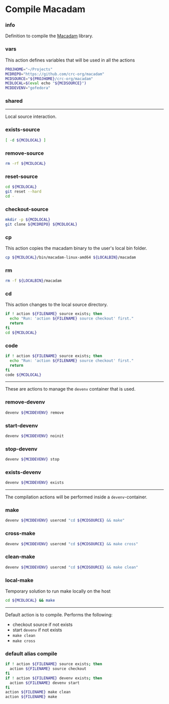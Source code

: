 # Compile Macadam


### info

Definition to compile the [Macadam](https://github.com/crc-org/macadam) library.


### vars
This action defines variables that will be used in all the actions

```sh
PROJHOME="~/Projects"
MCDREPO="https://github.com/crc-org/macadam"
MCDSOURCE="${PROJHOME}/crc-org/macadam"
MCDLOCAL=$(eval echo "${MCDSOURCE}")
MCDDEVENV="gofedora"
```

### shared

---

Local source interaction.

### exists-source
```sh
[ -d ${MCDLOCAL} ]
```

### remove-source
```sh
rm -rf ${MCDLOCAL}
```

### reset-source
```sh
cd ${MCDLOCAL}
git reset --hard
cd -
```

### checkout-source
```sh
mkdir -p ${MCDLOCAL}
git clone ${MCDREPO} ${MCDLOCAL}
```

### cp
This action copies the macadam binary to the user's local bin folder.
```sh
cp ${MCDLOCAL}/bin/macadam-linux-amd64 ${LOCALBIN}/macadam
```

### rm
```sh
rm -f ${LOCALBIN}/macadam
```

### cd
This action changes to the local source directory.

```sh
if ! action ${FILENAME} source exists; then
  echo "Run: 'action ${FILENAME} source checkout' first."
  return
fi
cd ${MCDLOCAL}
```

### code
```sh
if ! action ${FILENAME} source exists; then
  echo "Run: 'action ${FILENAME} source checkout' first."
  return
fi
code ${MCDLOCAL}
```

---

These are actions to manage the `devenv` container that is used.

### remove-devenv
```sh
devenv ${MCDDEVENV} remove
```

### start-devenv
```sh
devenv ${MCDDEVENV} noinit
```

### stop-devenv
```sh
devenv ${MCDDEVENV} stop
```

### exists-devenv
```sh
devenv ${MCDDEVENV} exists
```

---

The compilation actions will be performed inside a `devenv`-container.

### make
```sh
devenv ${MCDDEVENV} usercmd "cd ${MCDSOURCE} && make"
```

### cross-make
```sh
devenv ${MCDDEVENV} usercmd "cd ${MCDSOURCE} && make cross"
```

### clean-make
```sh
devenv ${MCDDEVENV} usercmd "cd ${MCDSOURCE} && make clean"
```

### local-make
Temporary solution to run make locally on the host

```sh
cd ${MCDLOCAL} && make
```

---

Default action is to compile. Performs the following:

  - checkout source if not exists
  - start `devenv` if not exists
  - `make clean`
  - `make cross`

### default alias compile
```sh
if ! action ${FILENAME} source exists; then
  action ${FILENAME} source checkout
fi
if ! action ${FILENAME} devenv exists; then
  action ${FILENAME} devenv start
fi
action ${FILENAME} make clean
action ${FILENAME} make
```
